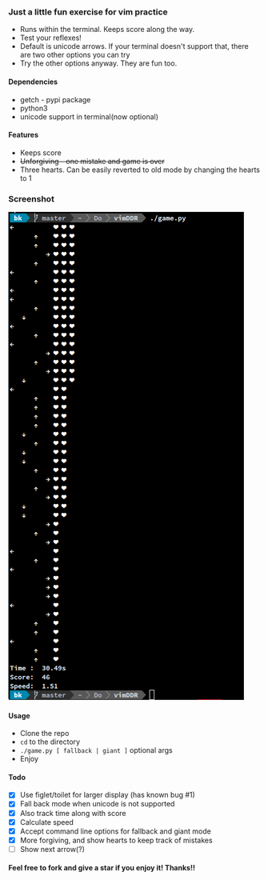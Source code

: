 ### Just a little fun exercise for vim practice
* Runs within the terminal. Keeps score along the way.
* Test your reflexes!
* Default is unicode arrows. If your terminal doesn't support that, there are two other options you can try
* Try the other options anyway. They are fun too.

#### Dependencies
* getch - pypi package
* python3
* unicode support in terminal(now optional)

#### Features
* Keeps score
* ~~Unforgiving - one mistake and game is over~~
* Three hearts. Can be easily reverted to old mode by changing the hearts to 1

### Screenshot
![Default mode](./screenshot.png?raw=true "No options given")

#### Usage
* Clone the repo
* `cd` to the directory
* `./game.py [ fallback | giant ]` optional args
* Enjoy

#### Todo
- [x] Use figlet/toilet for larger display (has known bug #1)
- [x] Fall back mode when unicode is not supported
- [x] Also track time along with score
- [x] Calculate speed
- [x] Accept command line options for fallback and giant mode
- [x] More forgiving, and show hearts to keep track of mistakes
- [ ] Show next arrow(?)

#### Feel free to fork and give a star if you enjoy it! Thanks!!
